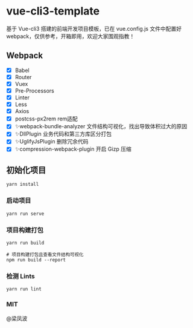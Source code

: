 # vue-cli3-template
基于 Vue-cli3 搭建的前端开发项目模板，已在 vue.config.js 文件中配置好 webpack，仅供参考，开箱即用，欢迎大家围观指教！

## Webpack
- [x] Babel
- [x] Router
- [x] Vuex
- [x] Pre-Processors
- [x] Linter
- [x] Less
- [x] Axios
- [x] postcss-px2rem rem适配
- [x] ✨webpack-bundle-analyzer 文件结构可视化，找出导致体积过大的原因
- [x] ✨DllPlugin  业务代码和第三方库区分打包
- [x] ✨UglifyJsPlugin 删除冗余代码
- [x] ✨compression-webpack-plugin 开启 Gizp 压缩

## 初始化项目
```
yarn install
```

### 启动项目
```
yarn run serve
```

### 项目构建打包
```
yarn run build

# 项目构建打包且查看文件结构可视化
npm run build --report
```


### 检测 Lints
```
yarn run lint
```

### MIT
@梁凤波
